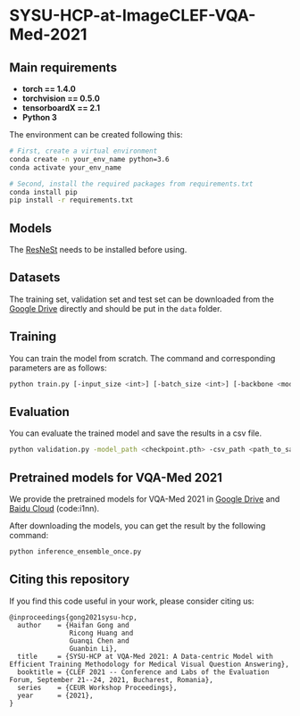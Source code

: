 # SYSU-HCP-at-ImageCLEF-VQA-Med-2021
<!-- This repository is the official implementation of paper [HCP-MIC at VQA-Med 2020: Effective Visual Representation for Medical Visual Quesion Answering](http://ceur-ws.org/Vol-2696/paper_74.pdf). -->


## Main requirements

  * **torch == 1.4.0**
  * **torchvision == 0.5.0**
  * **tensorboardX == 2.1**
  * **Python 3**

The environment can be created following this:
```bash
# First, create a virtual environment
conda create -n your_env_name python=3.6
conda activate your_env_name

# Second, install the required packages from requirements.txt
conda install pip
pip install -r requirements.txt
```

## Models

The [ResNeSt](https://github.com/zhanghang1989/ResNeSt) needs to be installed before using.

## Datasets

The training set, validation set and test set can be downloaded from the [Google Drive](https://drive.google.com/file/d/1ovF5HF4t49ZJ8YMmaydfvcfeOf08h3yR/view?usp=sharing) directly and should be put in the `data` folder. 

## Training

You can train the model from scratch. The command and corresponding parameters are as follows:
```bash
python train.py [-input_size <int>] [-batch_size <int>] [-backbone <model_name>] [-train_set <Med_LT_train or train>] [-gpu <int>] [-world_size <int>] [-port <int>] [--mixup] [--label_smooth] [--superloss] [-dryrun] [-resume_path <checkpoint.pth>] [-pretrain <checkpoint.pth>]
```

## Evaluation

You can evaluate the trained model and save the results in a csv file.
```bash
python validation.py -model_path <checkpoint.pth> -csv_path <path_to_save_evaluation_results> [-input_size <int>] [-backbone <model>] [-gpu <int>]
```

## Pretrained models for VQA-Med 2021

We provide the pretrained models for VQA-Med 2021 in [Google Drive](https://drive.google.com/file/d/1tsTlAD6VDVhTd-9ocLEmgcoXZKBJqdnS/view?usp=sharing) and [Baidu Cloud](https://pan.baidu.com/s/1Q-P4mqmq2jFDQ2DyYenbqw) (code:i1nn). 

After downloading the models, you can get the result by the following command:
```bash
python inference_ensemble_once.py
```

<!-- The BBN is mainly modified from [BBN](https://github.com/Megvii-Nanjing/BBN), Bio-Bert pretrain is obtained from [Biobert](https://github.com/dmis-lab/biobert), the pickle data should be under the ```BBN-BioBert-Inference/data/``` folder.  -->

<!-- ## Contacts
If you have any questions about our work, please do not hesitate to contact us by emails.

Haifan Gong: haifangong@outlook.com -->

## Citing this repository
If you find this code useful in your work, please consider citing us:

```
@inproceedings{gong2021sysu-hcp,
  author    = {Haifan Gong and
               Ricong Huang and
               Guanqi Chen and
               Guanbin Li},
  title     = {SYSU-HCP at VQA-Med 2021: A Data-centric Model with Efficient Training Methodology for Medical Visual Question Answering},
  booktitle = {CLEF 2021 -- Conference and Labs of the Evaluation Forum, September 21--24, 2021, Bucharest, Romania},
  series    = {CEUR Workshop Proceedings},
  year      = {2021},
}
```